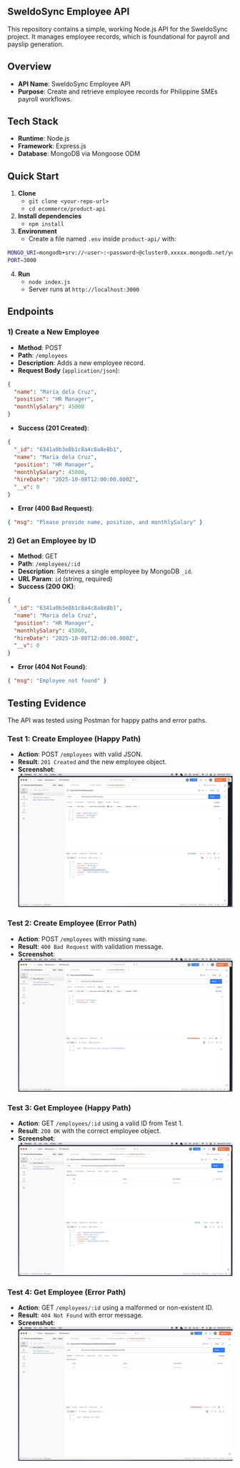 ## SweldoSync Employee API
This repository contains a simple, working Node.js API for the SweldoSync project. It manages employee records, which is foundational for payroll and payslip generation.

## Overview
- **API Name**: SweldoSync Employee API
- **Purpose**: Create and retrieve employee records for Philippine SMEs payroll workflows.

## Tech Stack
- **Runtime**: Node.js
- **Framework**: Express.js
- **Database**: MongoDB via Mongoose ODM

## Quick Start
1. **Clone**
   - `git clone <your-repo-url>`
   - `cd ecommerce/product-api`
2. **Install dependencies**
   - `npm install`
3. **Environment**
   - Create a file named `.env` inside `product-api/` with:
```bash
MONGO_URI=mongodb+srv://<user>:<password>@cluster0.xxxxx.mongodb.net/yourDatabaseName?retryWrites=true&w=majority
PORT=3000
```
4. **Run**
   - `node index.js`
   - Server runs at `http://localhost:3000`

## Endpoints

### 1) Create a New Employee
- **Method**: POST
- **Path**: `/employees`
- **Description**: Adds a new employee record.
- **Request Body** (`application/json`):
```json
{
  "name": "Maria dela Cruz",
  "position": "HR Manager",
  "monthlySalary": 45000
}
```
- **Success (201 Created)**:
```json
{
  "_id": "6341a0b3e8b1c8a4c8a8e8b1",
  "name": "Maria dela Cruz",
  "position": "HR Manager",
  "monthlySalary": 45000,
  "hireDate": "2025-10-08T12:00:00.000Z",
  "__v": 0
}
```
- **Error (400 Bad Request)**:
```json
{ "msg": "Please provide name, position, and monthlySalary" }
```

### 2) Get an Employee by ID
- **Method**: GET
- **Path**: `/employees/:id`
- **Description**: Retrieves a single employee by MongoDB `_id`.
- **URL Param**: `id` (string, required)
- **Success (200 OK)**:
```json
{
  "_id": "6341a0b3e8b1c8a4c8a8e8b1",
  "name": "Maria dela Cruz",
  "position": "HR Manager",
  "monthlySalary": 45000,
  "hireDate": "2025-10-08T12:00:00.000Z",
  "__v": 0
}
```
- **Error (404 Not Found)**:
```json
{ "msg": "Employee not found" }
```

## Testing Evidence
The API was tested using Postman for happy paths and error paths.

### Test 1: Create Employee (Happy Path)
- **Action**: POST `/employees` with valid JSON.
- **Result**: `201 Created` and the new employee object.
- **Screenshot**:
  ![POST Request Success](./product-api/screenshots/post-success.png)

### Test 2: Create Employee (Error Path)
- **Action**: POST `/employees` with missing `name`.
- **Result**: `400 Bad Request` with validation message.
- **Screenshot**:
  ![POST Request Error](./product-api/screenshots/post-failed.png)

### Test 3: Get Employee (Happy Path)
- **Action**: GET `/employees/:id` using a valid ID from Test 1.
- **Result**: `200 OK` with the correct employee object.
- **Screenshot**:
  ![GET Request Success](./product-api/screenshots/get-success.png)

### Test 4: Get Employee (Error Path)
- **Action**: GET `/employees/:id` using a malformed or non-existent ID.
- **Result**: `404 Not Found` with error message.
- **Screenshot**:
  ![GET Request Error](./product-api/screenshots/get-failed.png)
